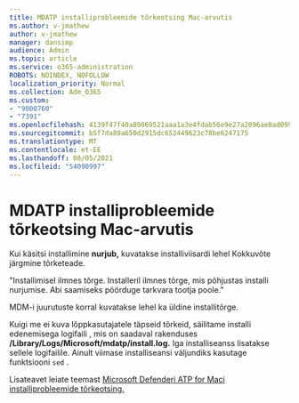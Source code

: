 ```yaml
---
title: MDATP installiprobleemide tõrkeotsing Mac-arvutis
ms.author: v-jmathew
author: v-jmathew
manager: dansimp
audience: Admin
ms.topic: article
ms.service: o365-administration
ROBOTS: NOINDEX, NOFOLLOW
localization_priority: Normal
ms.collection: Adm_O365
ms.custom:
- "9000760"
- "7391"
ms.openlocfilehash: 4139f47f40a89069521aaa1a3e4fdab56e9e27a2096ae0ad099be827f60d51fc
ms.sourcegitcommit: b5f7da89a650d2915dc652449623c78be6247175
ms.translationtype: MT
ms.contentlocale: et-EE
ms.lasthandoff: 08/05/2021
ms.locfileid: "54090997"
---
```

# <a name="troubleshoot-mdatp-installation-problems-on-a-mac"></a>MDATP installiprobleemide tõrkeotsing Mac-arvutis

Kui käsitsi installimine **nurjub,** kuvatakse installiviisardi lehel Kokkuvõte järgmine tõrketeade.

"Installimisel ilmnes tõrge. Installeril ilmnes tõrge, mis põhjustas installi nurjumise. Abi saamiseks pöörduge tarkvara tootja poole."

MDM-i juurutuste korral kuvatakse lehel ka üldine installitõrge.

Kuigi me ei kuva lõppkasutajatele täpseid tõrkeid, säilitame installi edenemisega logifaili , mis on saadaval rakenduses **/Library/Logs/Microsoft/mdatp/install.log.** Iga installiseanss lisatakse sellele logifailile. Ainult viimase installiseansi väljundiks kasutage funktsiooni `sed` .

Lisateavet leiate teemast [Microsoft Defenderi ATP for Maci installiprobleemide tõrkeotsing.](https://go.microsoft.com/fwlink/?linkid=2144615)
